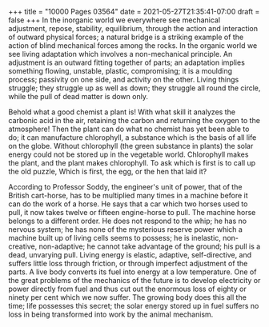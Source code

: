 +++
title = "10000 Pages 03564"
date = 2021-05-27T21:35:41-07:00
draft = false
+++
In the inorganic world we everywhere see mechanical adjustment, repose, stability, equilibrium, through the action and interaction of outward physical forces; a natural bridge is a striking example of the action of blind mechanical forces among the rocks. In the organic world we see living adaptation which involves a non-mechanical principle. An adjustment is an outward fitting together of parts; an adaptation implies something flowing, unstable, plastic, compromising; it is a moulding process; passivity on one side, and activity on the other. Living things struggle; they struggle up as well as down; they struggle all round the circle, while the pull of dead matter is down only.

Behold what a good chemist a plant is! With what skill it analyzes the carbonic acid in the air, retaining the carbon and returning the oxygen to the atmosphere! Then the plant can do what no chemist has yet been able to do; it can manufacture chlorophyll, a substance which is the basis of all life on the globe. Without chlorophyll (the green substance in plants) the solar energy could not be stored up in the vegetable world. Chlorophyll makes the plant, and the plant makes chlorophyll. To ask which is first is to call up the old puzzle, Which is first, the egg, or the hen that laid it?

According to Professor Soddy, the engineer's unit of power, that of the British cart-horse, has to be multiplied many times in a machine before it can do the work of a horse. He says that a car which two horses used to pull, it now takes twelve or fifteen engine-horse to pull. The machine horse belongs to a different order. He does not respond to the whip; he has no nervous system; he has none of the mysterious reserve power which a machine built up of living cells seems to possess; he is inelastic, non-creative, non-adaptive; he cannot take advantage of the ground; his pull is a dead, unvarying pull. Living energy is elastic, adaptive, self-directive, and suffers little loss through friction, or through imperfect adjustment of the parts. A live body converts its fuel into energy at a low temperature. One of the great problems of the mechanics of the future is to develop electricity or power directly from fuel and thus cut out the enormous loss of eighty or ninety per cent which we now suffer. The growing body does this all the time; life possesses this secret; the solar energy stored up in fuel suffers no loss in being transformed into work by the animal mechanism.
